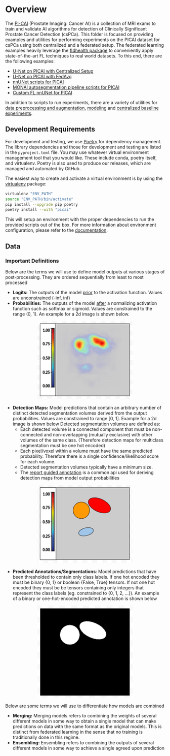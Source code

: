 #  Overview

The [PI-CAI](https://pi-cai.grand-challenge.org/) (Prostate Imaging: Cancer AI) is a collection of MRI exams to train and validate AI algorithms for detection of Clinically Significant Prostate Cancer Detection (csPCa). This folder is focused on providing examples and utilities for performing experiments on the PICAI dataset for csPCa using both centralized and a federated setup. The federated learning examples heavily leverage the [fl4health package](/README.md) to conveniently apply state-of-the-art FL techniques to real world datasets. To this end, there are the following examples:
- [U-Net on PICAI with Centralized Setup](/research/picai/central)
- [U-Net on PICAI with FedAvg](/research/picai/fedavg)
- [nnUNet scripts for PICAI](/research/picai/nnunet_scripts)
- [MONAI autosegmentation pipeline scripts for PICAI](/research/picai/monai_scripts)
- [Custom FL nnUNet for PICAI](/research/picai/fl_nnunet)

In addition to scripts to run experiments, there are a variety of utilities for [data preprocessing and augmentation](/research/picai/preprocessing), [modeling](/research/picai/model_utils.py) and [centralized baseline experiments](/research/picai/single_node_trainer.py).


## Development Requirements

For development and testing, we use [Poetry](https://python-poetry.org/) for dependency management. The library dependencies and those for development and testing are listed in the `pyproject.toml` file. You may use whatever virtual environment management tool that you would like. These include conda, poetry itself, and virtualenv. Poetry is also used to produce our releases, which are managed and automated by GitHub.

The easiest way to create and activate a virtual environment is by using the [virtualenv](https://pypi.org/project/virtualenv/) package:
```bash
virtualenv "ENV_PATH"
source "ENV_PATH/bin/activate"
pip install --upgrade pip poetry
poetry install --with "picai"
```

This will setup an environment with the proper dependencies to run the provided scripts out of the box. For more information about environment configuration, please refer to the [documentation](/CONTRIBUTING.md).

## Data
### Important Definitions
Below are the terms we will use to define model outputs at various stages of
post-processing. They are ordered sequentially from least to most processed
- **Logits:** The outputs of the model <ins>prior</ins> to the activation function. Values are unconstrained (-inf, inf)
- **Probabilities:** The outputs of the model <ins>after</ins> a normalizing activation function such as softmax or sigmoid. Values are constrained to the range (0, 1). An example for a 2d image is shown below.

<p align="center">
  <img src="/examples/nnunet_example/assets/probs.png" width="300">
</p>

- **Detection Maps:** Model predictions that contain an arbitrary number of distinct detected segmentation volumes derived from the output probabilities. Values are constrained to range [0, 1]. Example for a 2d image is shown below Detected segmentation volumes are defined as:
  - Each detected volume is a connected component that must be non-connected and non-overlapping (mutually exclusive) with other volumes of the same class. (Therefore detection maps for multiclass segmentation must be one hot encoded)
  - Each pixel/voxel within a volume must have the same predicted probability. Therefore there is a single confidence/likelihood score for each volume.
  - Detected segmentation volumes typically have a minimum size.
  - The [report guided annotation](https://github.com/DIAGNijmegen/Report-Guided-Annotation) is a common api used for deriving detection maps from model output probabilities

<p align="center">
  <img src="/examples/nnunet_example/assets/detmap.png" width="300">
</p>

- **Predicted Annotations/Segmentations**: Model predictions that have been thresholded to contain only class labels. If one hot encoded they must be binary {0, 1} or boolean {False, True} tensors. If not one hot encoded they must be be tensors containing only integers that represent the class labels (eg. constrained to {0, 1, 2, ...}). An example of a binary or one-hot-encoded predicted annotation is shown below

<p align="center">
  <img src="/examples/nnunet_example/assets/seg.png" width="300">
</p>

Below are some terms we will use to differentiate how models are combined

- **Merging:** Merging models refers to combining the weights of several different models in some way to obtain a single model that can make predictions on data with the same format as the original models. This is distinct from federated learning in the sense that no training is traditionally done in this regime.
- **Ensembling:** Ensembling refers to combining the outputs of several different models in some way to achieve a single agreed upon prediction
